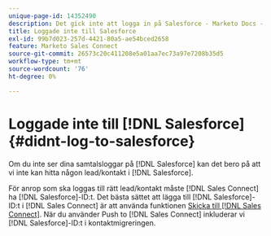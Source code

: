 ```yaml
---
unique-page-id: 14352490
description: Det gick inte att logga in på Salesforce - Marketo Docs - produktdokumentation
title: Loggade inte till Salesforce
exl-id: 99b7d023-257d-4421-80a5-ae54bced2658
feature: Marketo Sales Connect
source-git-commit: 26573c20c411208e5a01aa7ec73a97e7208b35d5
workflow-type: tm+mt
source-wordcount: '76'
ht-degree: 0%

---
```


# Loggade inte till [!DNL Salesforce] {#didnt-log-to-salesforce}

Om du inte ser dina samtalsloggar på [!DNL Salesforce] kan det bero på att vi inte kan hitta någon lead/kontakt i [!DNL Salesforce].

För anrop som ska loggas till rätt lead/kontakt måste [!DNL Sales Connect] ha [!DNL Salesforce]-ID:t. Det bästa sättet att lägga till [!DNL Salesforce]-ID:t i [!DNL Sales Connect] är att använda funktionen [Skicka till [!DNL Sales Connect]](/help/marketo/product-docs/marketo-sales-connect/crm/salesforce-customization/push-to-sales-connect.md). När du använder Push to [!DNL Sales Connect] inkluderar vi [!DNL Salesforce]-ID:t i kontaktmigreringen.
